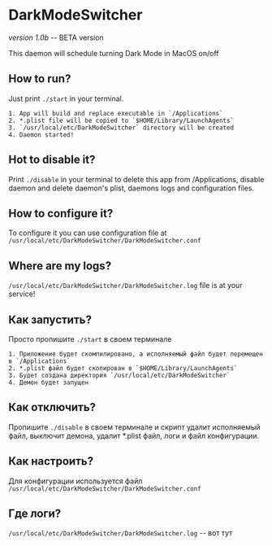 # DarkModeSwitcher
*version 1.0b* -- BETA version

This daemon will schedule turning Dark Mode in MacOS on/off 

## How to run?

Just print `./start` in your terminal.

    1. App will build and replace executable in `/Applications`
    2. *.plist file will be copied to `$HOME/Library/LaunchAgents`
    3. `/usr/local/etc/DarkModeSwitcher` directory will be created
    4. Daemon started!

## Hot to disable it?

Print `./disable` in your terminal to delete this app from /Applications, disable daemon and delete daemon's plist, daemons logs and configuration files.

## How to configure it?

To configure it you can use configuration file at `/usr/local/etc/DarkModeSwitcher/DarkModeSwitcher.conf`

## Where are my logs?

`/usr/local/etc/DarkModeSwitcher/DarkModeSwitcher.log` file is at your service!


## Как запустить?

Просто пропишите `./start` в своем терминале

    1. Приложение будет скомпилировано, а исполняемый файл будет перемещен в `/Applications`
    2. *.plist файл будет скопирован в `$HOME/Library/LaunchAgents`
    3. Будет создана директория `/usr/local/etc/DarkModeSwitcher`
    4. Демон будет запущен

## Как отключить?

Пропишите `./disable` в своем терминале  и скрипт удалит исполняемый файл, выключит демона, удалит *.plist файл, логи и файл конфигурации.

## Как настроить?

Для конфигурации используется файл  `/usr/local/etc/DarkModeSwitcher/DarkModeSwitcher.conf`

## Где логи?

`/usr/local/etc/DarkModeSwitcher/DarkModeSwitcher.log`  -- вот тут
